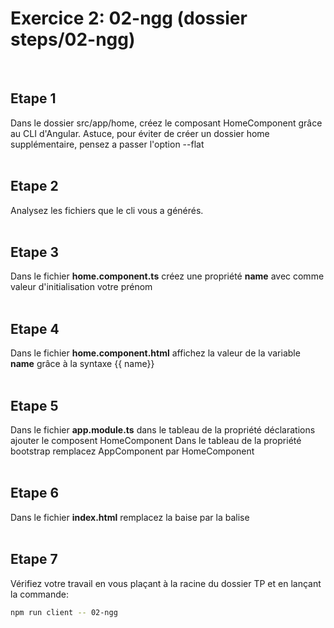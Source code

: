 # Exercice 2: 02-ngg (dossier steps/02-ngg)

<br>

## Etape 1

Dans le dossier src/app/home, créez le composant HomeComponent grâce au CLI d'Angular.
Astuce, pour éviter de créer un dossier home supplémentaire, pensez a passer l'option --flat
<br><br>

## Etape 2

Analysez les fichiers que le cli vous a générés.
<br><br>

## Etape 3

Dans le fichier **home.component.ts** créez une propriété **name** avec comme valeur d'initialisation votre prénom
<br><br>

## Etape 4

Dans le fichier **home.component.html** affichez la valeur de la variable **name** grâce à la syntaxe {{ name}}
<br><br>

## Etape 5

Dans le fichier **app.module.ts** dans le tableau de la propriété déclarations ajouter le composent HomeComponent
Dans le tableau de la propriété bootstrap remplacez AppComponent par HomeComponent
<br><br>

## Etape 6

Dans le fichier **index.html** remplacez la baise <sfeir-app> par la balise <sfeir-home>
<br><br>

## Etape 7

Vérifiez votre travail en vous plaçant à la racine du dossier TP et en lançant la commande:

```bash
npm run client -- 02-ngg
```
